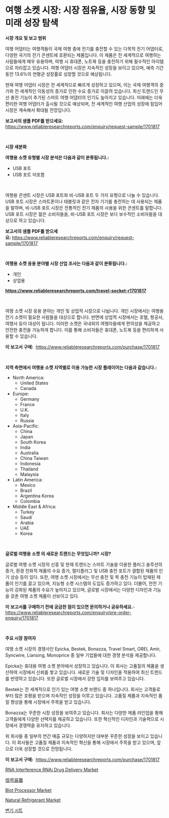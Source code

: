 <p><h1>여행 소켓 시장: 시장 점유율, 시장 동향 및 미래 성장 탐색</h1></p><p><strong>시장 개요 및 보고 범위</strong></p>
<p><p>여행 어댑터는 여행객들이 국제 여행 중에 전기를 충전할 수 있는 다목적 전기 어댑터로, 다양한 국가의 전기 콘센트에 호환되는 제품입니다. 이 제품은 전 세계적으로 여행하는 사람들에게 매우 유용하며, 여행 시 휴대폰, 노트북 등을 충전하기 위해 필수적인 아이템으로 자리잡고 있습니다. 여행 어댑터 시장은 지속적인 성장을 보이고 있으며, 예측 기간 동안 13.6%의 연평균 성장률로 성장할 것으로 예상됩니다.</p><p>현재 여행 어댑터 시장은 전 세계적으로 빠르게 성장하고 있으며, 이는 국제 여행객의 증가와 전 세계적인 이동성의 증가로 인한 수요 증가로 이끌려 있습니다. 최신 트렌드인 무선 충전 기능이 추가된 스마트 여행 어댑터의 인기도 높아지고 있습니다. 미래에는 더욱 편리한 여행 어댑터가 출시될 것으로 예상되며, 전 세계적인 여행 산업의 성장에 힘입어 시장은 계속해서 확대될 전망입니다.</p></p>
<p><strong>보고서의 샘플 PDF를 받으세요:</strong> <a href="https://www.reliableresearchreports.com/enquiry/request-sample/1701817">https://www.reliableresearchreports.com/enquiry/request-sample/1701817</a></p>
<p>&nbsp;</p>
<p><strong>시장 세분화</strong></p>
<p><strong>여행용 소켓 유형별 시장 분석은 다음과 같이 분류됩니다.:</strong></p>
<p><ul><li>USB 포트</li><li>USB 포트 미포함</li></ul></p>
<p>&nbsp;</p>
<p><p>여행용 콘센트 시장은 USB 포트와 비-USB 포트 두 가지 유형으로 나눌 수 있습니다. USB 포트 시장은 스마트폰이나 태블릿과 같은 전자 기기를 충전하는 데 사용되는 제품을 말하며, 비-USB 포트 시장은 전통적인 전기 제품의 사용을 위한 콘센트를 말합니다. USB 포트 시장은 젊은 소비자들을, 비-USB 포트 시장은 보다 보수적인 소비자들을 대상으로 하고 있습니다.</p></p>
<p><strong>보고서의 샘플 PDF를 받으세요:</strong>&nbsp;<a href="https://www.reliableresearchreports.com/enquiry/request-sample/1701817">https://www.reliableresearchreports.com/enquiry/request-sample/1701817</a></p>
<p>&nbsp;</p>
<p><strong> 여행용 소켓 응용 분야별 시장 산업 조사는 다음과 같이 분류됩니다.:</strong></p>
<p><ul><li>개인</li><li>상업용</li></ul></p>
<p><strong><a href="https://www.reliableresearchreports.com/travel-socket-r1701817">https://www.reliableresearchreports.com/travel-socket-r1701817</a></strong></p>
<p>&nbsp;</p>
<p><p>여행 소켓 시장 응용 분야는 개인 및 상업적 시장으로 나뉩니다. 개인 시장에서는 여행용 전기 소켓이 필요한 사람들을 대상으로 합니다. 반면에 상업적 시장에서는 호텔, 항공사, 여행사 등이 대상이 됩니다. 이러한 소켓은 국내외의 여행자들에게 편의성을 제공하고 안전한 충전을 가능하게 합니다. 이를 통해 소비자들은 휴대폰, 노트북 등을 편리하게 사용할 수 있습니다.</p></p>
<p><strong>이 보고서 구매:</strong>&nbsp; <a href="https://www.reliableresearchreports.com/purchase/1701817">https://www.reliableresearchreports.com/purchase/1701817</a></p>
<p>&nbsp;</p>
<p><strong>지역 측면에서 여행용 소켓 지역별로 이용 가능한 시장 플레이어는 다음과 같습니다.:</strong></p>
<p><ul>
    <li>
        North America:
        <ul>
            <li>United States</li>
            <li>Canada</li>
        </ul>
    </li>
    <li>
        Europe:
        <ul>
            <li>Germany</li>
            <li>France</li>
            <li>U.K.</li>
            <li>Italy</li>
            <li>Russia</li>
        </ul>
    </li>
    <li>
        Asia-Pacific:
        <ul>
            <li>China</li>
            <li>Japan</li>
            <li>South Korea</li>
            <li>India</li>
            <li>Australia</li>
            <li>China Taiwan</li>
            <li>Indonesia</li>
            <li>Thailand</li>
            <li>Malaysia</li>
        </ul>
    </li>
    <li>
        Latin America:
        <ul>
            <li>Mexico</li>
            <li>Brazil</li>
            <li>Argentina Korea</li>
            <li>Colombia</li>
        </ul>
    </li>
    <li>
        Middle East & Africa:
        <ul>
            <li>Turkey</li>
            <li>Saudi</li>
            <li>Arabia</li>
            <li>UAE</li>
            <li>Korea</li>
        </ul>
    </li>
    </ul></p>
<p>&nbsp;</p>
<p><strong>글로벌 여행용 소켓 의 새로운 트렌드는 무엇입니까? 시장?</strong></p>
<p><p>글로벌 여행 소켓 시장의 신흥 및 현재 트렌드는 스마트 기술을 이용한 플러그 솔루션의 증가, 환경 친화적 제품의 수요 증가, 멀티플러그 및 USB 충전 포트가 결합된 제품의 인기 상승 등이 있다. 또한, 여행 소켓 시장에서는 무선 충전 및 퀵 충전 기능이 탑재된 제품이 인기를 끌고 있으며, 지능형 소켓 시스템의 도입도 증가하고 있다. 더불어, 안전 기능이 강화된 제품의 수요가 높아지고 있으며, 글로벌 시장에서는 다양한 디자인과 기능을 갖춘 여행 소켓 제품이 선보이고 있다.</p></p>
<p><strong>이 보고서를 구매하기 전에 궁금한 점이 있으면 문의하거나 공유하세요.</strong>- <a href="https://www.reliableresearchreports.com/enquiry/pre-order-enquiry/1701817">https://www.reliableresearchreports.com/enquiry/pre-order-enquiry/1701817</a></p>
<p>&nbsp;</p>
<p><strong>주요 시장 참여자</strong></p>
<p><p>여행 소켓 시장의 경쟁사인 Epicka, Bestek, Bonazza, Travel Smart, OREI, Amir, Syncwire, Liansing, Monoprice 중 일부 기업들에 대한 경쟁 분석을 제공합니다.</p><p>Epicka는 휴대용 여행 소켓 분야에서 성장하고 있습니다. 이 회사는 고품질의 제품을 생산하여 시장에서 신뢰를 쌓고 있습니다. 새로운 기술 및 디자인을 적용하여 최신 트렌드를 반영하고 있습니다. 또한 글로벌 시장에서 강한 입지를 보여주고 있습니다.</p><p>Bestek는 전 세계적으로 인기 있는 여행 소켓 브랜드 중 하나입니다. 회사는 고객들로부터 많은 호평을 받으며 지속적인 성장을 이루고 있습니다. 고품질 제품과 지속적인 품질 향상을 통해 시장에서 주목을 받고 있습니다.</p><p>Bonazza는 꾸준한 시장 성장을 보여주고 있습니다. 회사는 다양한 제품 라인업을 통해 고객들에게 다양한 선택지를 제공하고 있습니다. 또한 혁신적인 디자인과 기술력으로 시장에서 경쟁력을 유지하고 있습니다.</p><p>위 회사들 중 일부의 연간 매출 규모는 다양하지만 대부분 꾸준한 성장을 보이고 있습니다. 이 회사들은 고품질 제품과 지속적인 혁신을 통해 시장에서 주목을 받고 있으며, 앞으로 더욱 성장할 것으로 전망됩니다.</p></p>
<p><strong>이 보고서 구매:</strong>&nbsp;&nbsp;<a href="https://www.reliableresearchreports.com/purchase/1701817">https://www.reliableresearchreports.com/purchase/1701817</a></p>
<p><p><a href="https://github.com/lylyparadise/Market-Research-Report-List-2/blob/main/rna-interference-rnai-drug-delivery-market.md">RNA Interference RNAi Drug Delivery Market</a></p><p><a href="https://github.com/joaejkdzgyljvo6/Market-Research-Report-List-1/blob/main/118175824076.md">信号装置</a></p><p><a href="https://github.com/johnbach50/Market-Research-Report-List-2/blob/main/blot-processor-market.md">Blot Processor Market</a></p><p><a href="https://issuu.com/reportprime-2/docs/natural-refrigerant-market-size-2030.pptx">Natural Refrigerant Market</a></p><p><a href="https://github.com/vsap75a286l/Market-Research-Report-List-1/blob/main/305978921945.md">변기 시트</a></p></p>
